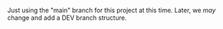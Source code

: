 Just using the "main" branch for this project at this time.
Later, we *may* change and add a DEV branch structure.
